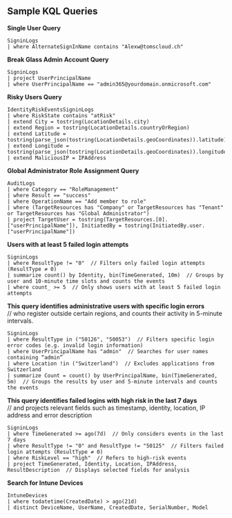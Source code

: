 ## Sample KQL Queries

**Single User Query**  

```
SigninLogs
| where AlternateSignInName contains "Alexw@tomscloud.ch"
```

**Break Glass Admin Account Query**  

```
SigninLogs
| project UserPrincipalName 
| where UserPrincipalName == "admin365@yourdomain.onmicrosoft.com"
```

**Risky Users Query**  

```
IdentityRiskEventsSigninLogs
| where RiskState contains "atRisk"
| extend City = tostring(LocationDetails.city)
| extend Region = tostring(LocationDetails.countryOrRegion)
| extend Latitude = tostring(parse_json(tostring(LocationDetails.geoCoordinates)).latitude)
| extend Longitude = tostring(parse_json(tostring(LocationDetails.geoCoordinates)).longitude)
| extend MaliciousIP = IPAddress
```

**Global Administrator Role Assignment Query**  

```
AuditLogs
| where Category == "RoleManagement"
| where Result == "success"
| where OperationName == "Add member to role"
| where (TargetResources has "Company" or TargetResources has "Tenant" or TargetResources has "Global Administrator")
| project TargetUser = tostring(TargetResources.[0].["userPrincipalName"]), InitiatedBy = tostring(InitiatedBy.user.["userPrincipalName"])
```

**Users with at least 5 failed login attempts**  

```
SigninLogs
| where ResultType != "0"  // Filters only failed login attempts (ResultType ≠ 0)
| summarize count() by Identity, bin(TimeGenerated, 10m)  // Groups by user and 10-minute time slots and counts the events
| where count_ >= 5  // Only shows users with at least 5 failed login attempts
```

**This query identifies administrative users with specific login errors**  
// who register outside certain regions, and counts their activity in 5-minute intervals.

```
SigninLogs
| where ResultType in ("50126", "50053")  // Filters specific login error codes (e.g. invalid login information)
| where UserPrincipalName has "admin"  // Searches for user names containing “admin”
| where Location !in ("Switzerland")  // Excludes applications from Switzerland
| summarize Count = count() by UserPrincipalName, bin(TimeGenerated, 5m)  // Groups the results by user and 5-minute intervals and counts the events
```

**This query identifies failed logins with high risk in the last 7 days**  
// and projects relevant fields such as timestamp, identity, location, IP address and error description

```
SigninLogs
| where TimeGenerated >= ago(7d)  // Only considers events in the last 7 days
| where ResultType != "0" and ResultType != "50125"  // Filters failed login attempts (ResultType ≠ 0)
| where RiskLevel == "high"  // Refers to high-risk events
| project TimeGenerated, Identity, Location, IPAddress, ResultDescription  // Displays selected fields for analysis
```

**Search for Intune Devices**  

```
IntuneDevices
| where todatetime(CreatedDate) > ago(21d)
| distinct DeviceName, UserName, CreatedDate, SerialNumber, Model
```